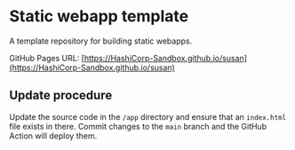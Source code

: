 # Static webapp template

A template repository for building static webapps.

GitHub Pages URL: [https://HashiCorp-Sandbox.github.io/susan](https://HashiCorp-Sandbox.github.io/susan)

## Update procedure

Update the source code in the `/app` directory and ensure that an `index.html` file exists in there. Commit changes to the `main` branch and the GitHub Action will deploy them.